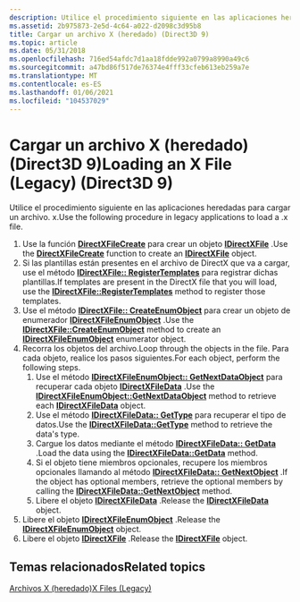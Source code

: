 ```yaml
---
description: Utilice el procedimiento siguiente en las aplicaciones heredadas para cargar un archivo. x.
ms.assetid: 2b975873-2e5d-4c64-a022-d2098c3d95b8
title: Cargar un archivo X (heredado) (Direct3D 9)
ms.topic: article
ms.date: 05/31/2018
ms.openlocfilehash: 716ed54afdc7d1aa18fdde992a0799a8990a49c6
ms.sourcegitcommit: a47bd86f517de76374e4fff33cfeb613eb259a7e
ms.translationtype: MT
ms.contentlocale: es-ES
ms.lasthandoff: 01/06/2021
ms.locfileid: "104537029"
---
```

# <a name="loading-an-x-file-legacy-direct3d-9"></a><span data-ttu-id="cbc43-103">Cargar un archivo X (heredado) (Direct3D 9)</span><span class="sxs-lookup"><span data-stu-id="cbc43-103">Loading an X File (Legacy) (Direct3D 9)</span></span>

<span data-ttu-id="cbc43-104">Utilice el procedimiento siguiente en las aplicaciones heredadas para cargar un archivo. x.</span><span class="sxs-lookup"><span data-stu-id="cbc43-104">Use the following procedure in legacy applications to load a .x file.</span></span>

1.  <span data-ttu-id="cbc43-105">Use la función [**DirectXFileCreate**](directxfilecreate.md) para crear un objeto [**IDirectXFile**](idirectxfile.md) .</span><span class="sxs-lookup"><span data-stu-id="cbc43-105">Use the [**DirectXFileCreate**](directxfilecreate.md) function to create an [**IDirectXFile**](idirectxfile.md) object.</span></span>
2.  <span data-ttu-id="cbc43-106">Si las plantillas están presentes en el archivo de DirectX que va a cargar, use el método [**IDirectXFile:: RegisterTemplates**](idirectxfile--registertemplates.md) para registrar dichas plantillas.</span><span class="sxs-lookup"><span data-stu-id="cbc43-106">If templates are present in the DirectX file that you will load, use the [**IDirectXFile::RegisterTemplates**](idirectxfile--registertemplates.md) method to register those templates.</span></span>
3.  <span data-ttu-id="cbc43-107">Use el método [**IDirectXFile:: CreateEnumObject**](idirectxfile--createenumobject.md) para crear un objeto de enumerador [**IDirectXFileEnumObject**](idirectxfileenumobject.md) .</span><span class="sxs-lookup"><span data-stu-id="cbc43-107">Use the [**IDirectXFile::CreateEnumObject**](idirectxfile--createenumobject.md) method to create an [**IDirectXFileEnumObject**](idirectxfileenumobject.md) enumerator object.</span></span>
4.  <span data-ttu-id="cbc43-108">Recorra los objetos del archivo.</span><span class="sxs-lookup"><span data-stu-id="cbc43-108">Loop through the objects in the file.</span></span> <span data-ttu-id="cbc43-109">Para cada objeto, realice los pasos siguientes.</span><span class="sxs-lookup"><span data-stu-id="cbc43-109">For each object, perform the following steps.</span></span>
    1.  <span data-ttu-id="cbc43-110">Use el método [**IDirectXFileEnumObject:: GetNextDataObject**](idirectxfileenumobject--getnextdataobject.md) para recuperar cada objeto [**IDirectXFileData**](idirectxfiledata.md) .</span><span class="sxs-lookup"><span data-stu-id="cbc43-110">Use the [**IDirectXFileEnumObject::GetNextDataObject**](idirectxfileenumobject--getnextdataobject.md) method to retrieve each [**IDirectXFileData**](idirectxfiledata.md) object.</span></span>
    2.  <span data-ttu-id="cbc43-111">Use el método [**IDirectXFileData:: GetType**](idirectxfiledata--gettype.md) para recuperar el tipo de datos.</span><span class="sxs-lookup"><span data-stu-id="cbc43-111">Use the [**IDirectXFileData::GetType**](idirectxfiledata--gettype.md) method to retrieve the data's type.</span></span>
    3.  <span data-ttu-id="cbc43-112">Cargue los datos mediante el método [**IDirectXFileData:: GetData**](idirectxfiledata--getdata.md) .</span><span class="sxs-lookup"><span data-stu-id="cbc43-112">Load the data using the [**IDirectXFileData::GetData**](idirectxfiledata--getdata.md) method.</span></span>
    4.  <span data-ttu-id="cbc43-113">Si el objeto tiene miembros opcionales, recupere los miembros opcionales llamando al método [**IDirectXFileData:: GetNextObject**](idirectxfiledata--getnextobject.md) .</span><span class="sxs-lookup"><span data-stu-id="cbc43-113">If the object has optional members, retrieve the optional members by calling the [**IDirectXFileData::GetNextObject**](idirectxfiledata--getnextobject.md) method.</span></span>
    5.  <span data-ttu-id="cbc43-114">Libere el objeto [**IDirectXFileData**](idirectxfiledata.md) .</span><span class="sxs-lookup"><span data-stu-id="cbc43-114">Release the [**IDirectXFileData**](idirectxfiledata.md) object.</span></span>
5.  <span data-ttu-id="cbc43-115">Libere el objeto [**IDirectXFileEnumObject**](idirectxfileenumobject.md) .</span><span class="sxs-lookup"><span data-stu-id="cbc43-115">Release the [**IDirectXFileEnumObject**](idirectxfileenumobject.md) object.</span></span>
6.  <span data-ttu-id="cbc43-116">Libere el objeto [**IDirectXFile**](idirectxfile.md) .</span><span class="sxs-lookup"><span data-stu-id="cbc43-116">Release the [**IDirectXFile**](idirectxfile.md) object.</span></span>

## <a name="related-topics"></a><span data-ttu-id="cbc43-117">Temas relacionados</span><span class="sxs-lookup"><span data-stu-id="cbc43-117">Related topics</span></span>

<dl> <dt>

[<span data-ttu-id="cbc43-118">Archivos X (heredado)</span><span class="sxs-lookup"><span data-stu-id="cbc43-118">X Files (Legacy)</span></span>](x-files--legacy-.md)
</dt> </dl>

 

 



